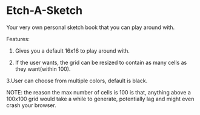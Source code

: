 # Etch-A-Sketch

Your very own personal sketch book that you can play around with.

Features:

1. Gives you a default 16x16 to play around with.

2. If the user wants, the grid can be resized to contain as many cells as they want(within 100).

3.User can choose from multiple colors, default is black.

NOTE: the reason the max number of cells is 100 is that, anything above a 100x100 grid would take a while to generate, potentially lag and might even crash your browser.
